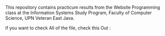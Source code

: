 This repository contains practicum results from the Website Programming class at the Information Systems Study Program, Faculty of Computer Science, UPN Veteran East Java.

if you want to check All of the file, check this Out :

